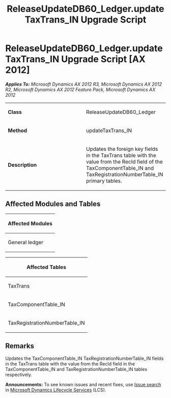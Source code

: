 ﻿---
title: ReleaseUpdateDB60_Ledger.updateTaxTrans_IN Upgrade Script
TOCTitle: ReleaseUpdateDB60_Ledger.updateTaxTrans_IN Upgrade Script
ms:assetid: 6f1134e9-c63c-1719-bd58-9640076a3c29
ms:mtpsurl: https://msdn.microsoft.com/en-us/library/JJ685753(v=AX.60)
ms:contentKeyID: 49708953
ms.date: 05/18/2015
mtps_version: v=AX.60
---

# ReleaseUpdateDB60\_Ledger.updateTaxTrans\_IN Upgrade Script [AX 2012]


_**Applies To:** Microsoft Dynamics AX 2012 R3, Microsoft Dynamics AX 2012 R2, Microsoft Dynamics AX 2012 Feature Pack, Microsoft Dynamics AX 2012_

<table>
<colgroup>
<col style="width: 50%" />
<col style="width: 50%" />
</colgroup>
<tbody>
<tr class="odd">
<td><p><strong>Class</strong></p></td>
<td><p>ReleaseUpdateDB60_Ledger</p></td>
</tr>
<tr class="even">
<td><p><strong>Method</strong></p></td>
<td><p>updateTaxTrans_IN</p></td>
</tr>
<tr class="odd">
<td><p><strong>Description</strong></p></td>
<td><p>Updates the foreign key fields in the TaxTrans table with the value from the RecId field of the TaxComponentTable_IN and TaxRegistrationNumberTable_IN primary tables.</p></td>
</tr>
</tbody>
</table>


## Affected Modules and Tables

<table>
<colgroup>
<col style="width: 100%" />
</colgroup>
<thead>
<tr class="header">
<th><p>Affected Modules</p></th>
</tr>
</thead>
<tbody>
<tr class="odd">
<td><p>General ledger</p></td>
</tr>
</tbody>
</table>


<table>
<colgroup>
<col style="width: 100%" />
</colgroup>
<thead>
<tr class="header">
<th><p>Affected Tables</p></th>
</tr>
</thead>
<tbody>
<tr class="odd">
<td><p>TaxTrans</p></td>
</tr>
<tr class="even">
<td><p>TaxComponentTable_IN</p></td>
</tr>
<tr class="odd">
<td><p>TaxRegistrationNumberTable_IN</p></td>
</tr>
</tbody>
</table>


## Remarks

Updates the TaxComponentTable\_IN TaxRegistrationNumberTable\_IN fields in the TaxTrans table with the value from the RecId field in the TaxComponentTable\_IN and TaxRegistrationNumberTable\_IN tables respectively.

  
**Announcements:** To see known issues and recent fixes, use [Issue search](http://go.microsoft.com/fwlink/?linkid=389258) in [Microsoft Dynamics Lifecycle Services](http://go.microsoft.com/fwlink/?linkid=306505) (LCS).

